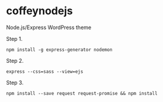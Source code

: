 # coffeynodejs

Node.js/Express WordPress theme

Step 1.

    npm install -g express-generator nodemon



Step 2.

    express --css=sass --view=ejs



Step 3.

    npm install --save request request-promise && npm install
